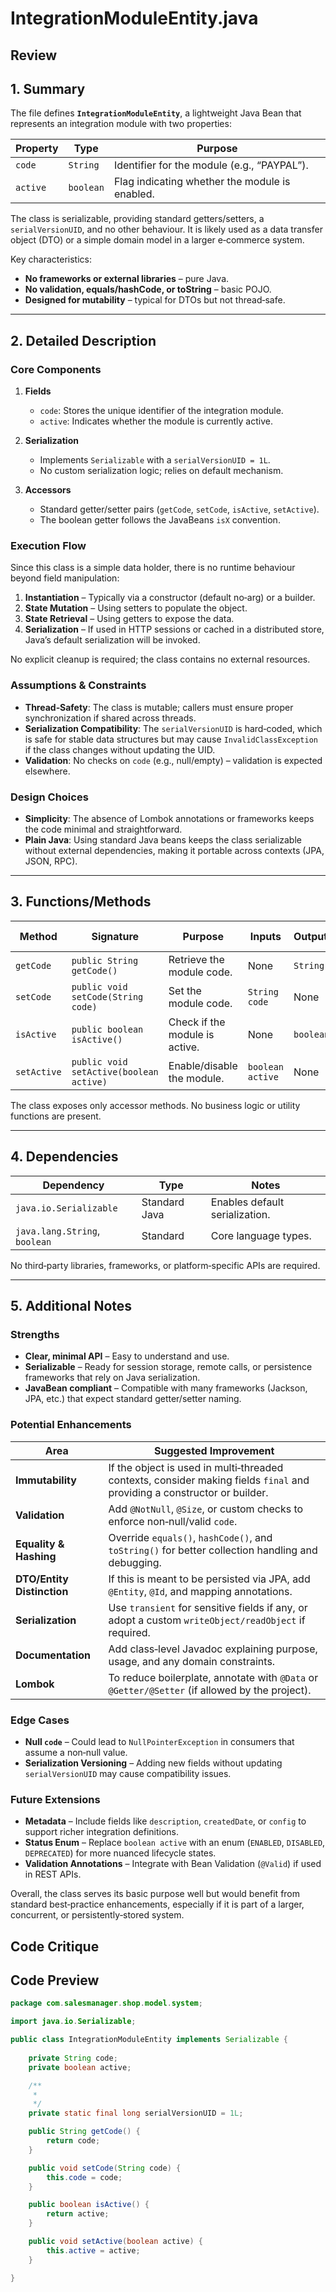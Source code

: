# IntegrationModuleEntity.java

## Review

## 1. Summary  

The file defines **`IntegrationModuleEntity`**, a lightweight Java Bean that represents an integration module with two properties:

| Property | Type    | Purpose                                  |
|----------|---------|------------------------------------------|
| `code`   | `String`| Identifier for the module (e.g., “PAYPAL”).|
| `active` | `boolean`| Flag indicating whether the module is enabled. |

The class is serializable, providing standard getters/setters, a `serialVersionUID`, and no other behaviour. It is likely used as a data transfer object (DTO) or a simple domain model in a larger e‑commerce system.

Key characteristics:
- **No frameworks or external libraries** – pure Java.
- **No validation, equals/hashCode, or toString** – basic POJO.
- **Designed for mutability** – typical for DTOs but not thread‑safe.

---

## 2. Detailed Description  

### Core Components
1. **Fields**  
   - `code`: Stores the unique identifier of the integration module.  
   - `active`: Indicates whether the module is currently active.

2. **Serialization**  
   - Implements `Serializable` with a `serialVersionUID = 1L`.  
   - No custom serialization logic; relies on default mechanism.

3. **Accessors**  
   - Standard getter/setter pairs (`getCode`, `setCode`, `isActive`, `setActive`).  
   - The boolean getter follows the JavaBeans `isX` convention.

### Execution Flow
Since this class is a simple data holder, there is no runtime behaviour beyond field manipulation:
1. **Instantiation** – Typically via a constructor (default no‑arg) or a builder.  
2. **State Mutation** – Using setters to populate the object.  
3. **State Retrieval** – Using getters to expose the data.  
4. **Serialization** – If used in HTTP sessions or cached in a distributed store, Java’s default serialization will be invoked.  

No explicit cleanup is required; the class contains no external resources.

### Assumptions & Constraints
- **Thread‑Safety**: The class is mutable; callers must ensure proper synchronization if shared across threads.  
- **Serialization Compatibility**: The `serialVersionUID` is hard‑coded, which is safe for stable data structures but may cause `InvalidClassException` if the class changes without updating the UID.  
- **Validation**: No checks on `code` (e.g., null/empty) – validation is expected elsewhere.

### Design Choices
- **Simplicity**: The absence of Lombok annotations or frameworks keeps the code minimal and straightforward.  
- **Plain Java**: Using standard Java beans keeps the class serializable without external dependencies, making it portable across contexts (JPA, JSON, RPC).  

---

## 3. Functions/Methods  

| Method | Signature | Purpose | Inputs | Outputs | Side Effects |
|--------|-----------|---------|--------|---------|--------------|
| `getCode` | `public String getCode()` | Retrieve the module code. | None | `String` | None |
| `setCode` | `public void setCode(String code)` | Set the module code. | `String code` | None | Mutates `this.code` |
| `isActive` | `public boolean isActive()` | Check if the module is active. | None | `boolean` | None |
| `setActive` | `public void setActive(boolean active)` | Enable/disable the module. | `boolean active` | None | Mutates `this.active` |

The class exposes only accessor methods. No business logic or utility functions are present.

---

## 4. Dependencies  

| Dependency | Type | Notes |
|------------|------|-------|
| `java.io.Serializable` | Standard Java | Enables default serialization. |
| `java.lang.String`, `boolean` | Standard | Core language types. |

No third‑party libraries, frameworks, or platform‑specific APIs are required.

---

## 5. Additional Notes  

### Strengths  
- **Clear, minimal API** – Easy to understand and use.  
- **Serializable** – Ready for session storage, remote calls, or persistence frameworks that rely on Java serialization.  
- **JavaBean compliant** – Compatible with many frameworks (Jackson, JPA, etc.) that expect standard getter/setter naming.

### Potential Enhancements  
| Area | Suggested Improvement |
|------|-----------------------|
| **Immutability** | If the object is used in multi‑threaded contexts, consider making fields `final` and providing a constructor or builder. |
| **Validation** | Add `@NotNull`, `@Size`, or custom checks to enforce non‑null/valid `code`. |
| **Equality & Hashing** | Override `equals()`, `hashCode()`, and `toString()` for better collection handling and debugging. |
| **DTO/Entity Distinction** | If this is meant to be persisted via JPA, add `@Entity`, `@Id`, and mapping annotations. |
| **Serialization** | Use `transient` for sensitive fields if any, or adopt a custom `writeObject/readObject` if required. |
| **Documentation** | Add class‑level Javadoc explaining purpose, usage, and any domain constraints. |
| **Lombok** | To reduce boilerplate, annotate with `@Data` or `@Getter/@Setter` (if allowed by the project). |

### Edge Cases  
- **Null `code`** – Could lead to `NullPointerException` in consumers that assume a non‑null value.  
- **Serialization Versioning** – Adding new fields without updating `serialVersionUID` may cause compatibility issues.

### Future Extensions  
- **Metadata** – Include fields like `description`, `createdDate`, or `config` to support richer integration definitions.  
- **Status Enum** – Replace `boolean active` with an enum (`ENABLED`, `DISABLED`, `DEPRECATED`) for more nuanced lifecycle states.  
- **Validation Annotations** – Integrate with Bean Validation (`@Valid`) if used in REST APIs.

Overall, the class serves its basic purpose well but would benefit from standard best‑practice enhancements, especially if it is part of a larger, concurrent, or persistently‑stored system.

## Code Critique



## Code Preview

```java
package com.salesmanager.shop.model.system;

import java.io.Serializable;

public class IntegrationModuleEntity implements Serializable {
	
	private String code;
	private boolean active;

	/**
	 * 
	 */
	private static final long serialVersionUID = 1L;

	public String getCode() {
		return code;
	}

	public void setCode(String code) {
		this.code = code;
	}

	public boolean isActive() {
		return active;
	}

	public void setActive(boolean active) {
		this.active = active;
	}

}



```
